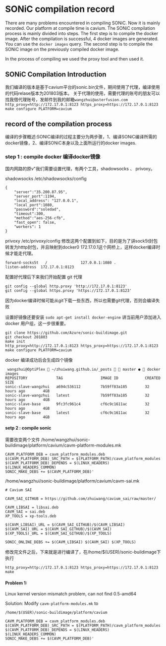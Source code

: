 

# SONiC compilation record

There are many problems encountered in compiling SONiC. Now it is mainly recorded. Our platform at compile time is cavium.
The SONiC compilation process is mainly divided into steps. The first step is to compile the docker image. After the compilation is successful, 4 docker images are generated.
You can use the `docker images` query. The second step is to compile the SONiC image on the previously compiled docker image.


In the process of compiling we used the proxy tool and then used it.

## SONiC Compilation Introduction

我们编译的版本是基于cavium平台的sonic.bin文件，期间使用了代理，编译使用的代码relase版本为201803版本。
关于代理的使用，需要代理的账号的朋友可以找我借代理账号，发邮件到我的邮箱`wangzhui@asterfusion.com`
`http_proxy=http://172.17.0.1:8123 https_proxy=https://172.17.0.1:8123 make configure PLATFORM=cavium`

## record of the compilation process

编译的步骤概述:SONIC编译的过程主要分为两步骤，1、编译SONiC编译所需的docker镜像，2、编译SONiC本身以及上面所运行的docker images.

### step 1 : compile docker 编译docker镜像

国内网路的原v"我们需要设置代理，有两个工具，shadowsocks 、 privoxy。

shadowsocks /etc/shadowsocks/config
```
{
    "server":"35.200.87.95",
    "server_port":1194,
    "local_address": "127.0.0.1",
    "local_port":1080,
    "password":"soledad",
    "timeout":300,
    "method":"aes-256-cfb",
    "fast_open": false,
    "workers": 1
}
```

privoxy   /etc/privoxy/config 修改这两个配置到如下，目的是为了讲sock5t封包转发为htttp封包，并且映射到docker0 172.17.0.1这个网桥上，这样docker编译时候才能走代理。

    forward-socks5t   /               127.0.0.1:1080 .
    listen-address  172.17.0.1:8123



配置好代理后下来我们开始配置 git 代理
```
git config --global http.proxy 'http://172.17.0.1:8123'
git config --global https.proxy 'https://172.17.0.1:8123'
```
因为docker编译时候可能从git下载一些东西，所以也需要git代理，否则会编译失败

设置好镜像还要安装 `sudo apt-get install docker-engine`
讲当前用户添加进入docker 用户组，这一步很重要。
```
git clone https://github.com/Azure/sonic-buildimage.git
git checkout 201803
make init
http_proxy=http://172.17.0.1:8123 https_proxy=https://172.17.0.1:8123 make configure PLATFORM=cavium
```

docker 编译成功后会生成四个镜像
```
 wangzhui@OptiPlex  ~/zhuiwang.github.io/_posts   master ●  docker images
REPOSITORY             TAG                 IMAGE ID            CREATED             SIZE
sonic-slave-wangzhui   a694c536112         7b59ff83a185        32 hours ago        4GB
sonic-slave-wangzhui   latest              7b59ff83a185        32 hours ago        4GB
sonic-slave-base       9fc3fc961c4         cf6c9c1611ac        32 hours ago        4GB
sonic-slave-base       latest              cf6c9c1611ac        32 hours ago        4GB
```

#### setp 2 : compile sonic

需要改变两个文件
/home/wangzhui/sonic-buildimage/platform/cavium/cavm-platform-modules.mk

```
CAVM_PLATFORM_DEB = cavm_platform_modules.deb
$(CAVM_PLATFORM_DEB)_SRC_PATH = $(PLATFORM_PATH)/cavm_platform_modules
$(CAVM_PLATFORM_DEB)_DEPENDS = $(LINUX_HEADERS) $(LINUX_HEADERS_COMMON)
SONIC_MAKE_DEBS += $(CAVM_PLATFORM_DEB)'
```

/home/wangzhui/sonic-buildimage/platform/cavium/cavm-sai.mk

```
# Cavium SAI

CAVM_SAI_GITHUB = https://github.com/zhuiwang/cavium_sai/raw/master/

CAVM_LIBSAI = libsai.deb
CAVM_SAI = sai.deb
XP_TOOLS = xp-tools.deb

$(CAVM_LIBSAI)_URL = $(CAVM_SAI_GITHUB)/$(CAVM_LIBSAI)
$(CAVM_SAI)_URL = $(CAVM_SAI_GITHUB)/$(CAVM_SAI)
$(XP_TOOLS)_URL = $(CAVM_SAI_GITHUB)/$(XP_TOOLS)

SONIC_ONLINE_DEBS += $(CAVM_LIBSAI) $(CAVM_SAI) $(XP_TOOLS)

```

修改完文件之后，下来就是进行编译了，在/home/$(USER)/sonic-buildimage下执行

`http_proxy=http://172.17.0.1:8123 https_proxy=https://172.17.0.1:8123 make`


#### Problem 1:


Linux kernel version mismatch problem, can not find 0.5-amd64

Solution: Modify `cavm-platform-modules.mk` to

`/home/$(USER)/sonic-buildimage/platform/cavium`
```
CAVM_PLATFORM_DEB = cavm_platform_modules.deb
$(CAVM_PLATFORM_DEB)_SRC_PATH = $(PLATFORM_PATH)/cavm_platform_modules
$(CAVM_PLATFORM_DEB)_DEPENDS = $(LINUX_HEADERS) $(LINUX_HEADERS_COMMON)
SONIC_MAKE_DEBS += $(CAVM_PLATFORM_DEB)'
```


